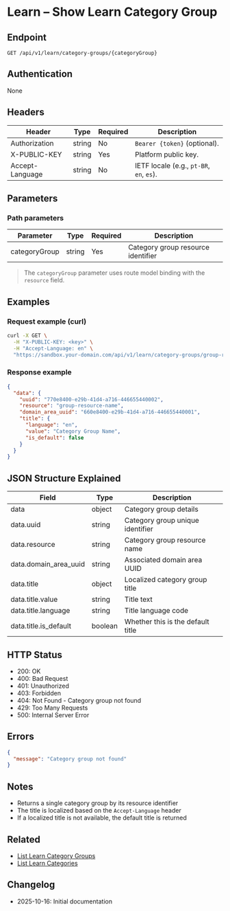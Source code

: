 # Learn – Show Learn Category Group

## Endpoint

```
GET /api/v1/learn/category-groups/{categoryGroup}
```

## Authentication

None

## Headers

| Header          | Type   | Required | Description |
| --------------- | ------ | -------- | ----------- |
| Authorization   | string | No       | `Bearer {token}` (optional). |
| X-PUBLIC-KEY    | string | Yes      | Platform public key. |
| Accept-Language | string | No       | IETF locale (e.g., `pt-BR`, `en`, `es`). |

## Parameters

### Path parameters

| Parameter     | Type   | Required | Description |
| ------------- | ------ | -------- | ----------- |
| categoryGroup | string | Yes      | Category group resource identifier |

> The `categoryGroup` parameter uses route model binding with the `resource` field.

## Examples

### Request example (curl)

```bash
curl -X GET \
  -H "X-PUBLIC-KEY: <key>" \
  -H "Accept-Language: en" \
  "https://sandbox.your-domain.com/api/v1/learn/category-groups/group-resource-name"
```

### Response example

```json
{
  "data": {
    "uuid": "770e8400-e29b-41d4-a716-446655440002",
    "resource": "group-resource-name",
    "domain_area_uuid": "660e8400-e29b-41d4-a716-446655440001",
    "title": {
      "language": "en",
      "value": "Category Group Name",
      "is_default": false
    }
  }
}
```

## JSON Structure Explained

| Field                   | Type    | Description |
| ----------------------- | ------- | ----------- |
| data                    | object  | Category group details |
| data.uuid               | string  | Category group unique identifier |
| data.resource           | string  | Category group resource name |
| data.domain_area_uuid   | string  | Associated domain area UUID |
| data.title              | object  | Localized category group title |
| data.title.value        | string  | Title text |
| data.title.language     | string  | Title language code |
| data.title.is_default   | boolean | Whether this is the default title |

## HTTP Status

- 200: OK
- 400: Bad Request
- 401: Unauthorized
- 403: Forbidden
- 404: Not Found - Category group not found
- 429: Too Many Requests
- 500: Internal Server Error

## Errors

```json
{
  "message": "Category group not found"
}
```

## Notes

- Returns a single category group by its resource identifier
- The title is localized based on the `Accept-Language` header
- If a localized title is not available, the default title is returned

## Related

- [List Learn Category Groups](./LearnCategoryGroupIndex.md)
- [List Learn Categories](./LearnCategoryIndex.md)

## Changelog

- 2025-10-16: Initial documentation
